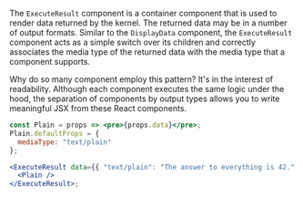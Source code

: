 The `ExecuteResult` component is a container component that is used to render data returned by the kernel. The returned data may be in a number of output formats. Similar to the `DisplayData` component, the `ExecuteResult` component acts as a simple switch over its children and correctly associates the media type of the returned data with the media type that a component supports.

Why do so many component employ this pattern? It's in the interest of readability. Although each component executes the same logic under the hood, the separation of components by output types allows you to write meaningful JSX from these React components.

```jsx
const Plain = props => <pre>{props.data}</pre>;
Plain.defaultProps = {
  mediaType: "text/plain"
};

<ExecuteResult data={{ "text/plain": "The answer to everything is 42." }}>
  <Plain />
</ExecuteResult>;
```
